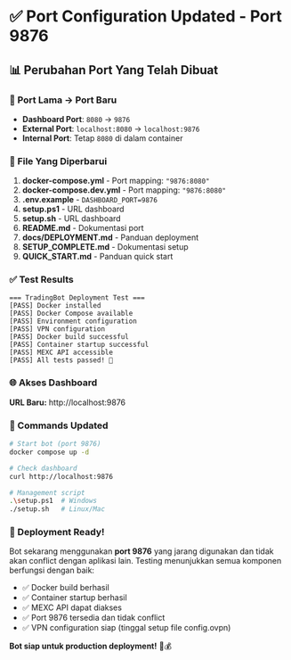 # ✅ Port Configuration Updated - Port 9876

## 📊 Perubahan Port Yang Telah Dibuat

### 🔄 Port Lama → Port Baru
- **Dashboard Port**: `8080` → `9876`
- **External Port**: `localhost:8080` → `localhost:9876`
- **Internal Port**: Tetap `8080` di dalam container

### 📁 File Yang Diperbarui

1. **docker-compose.yml** - Port mapping: `"9876:8080"`
2. **docker-compose.dev.yml** - Port mapping: `"9876:8080"`  
3. **.env.example** - `DASHBOARD_PORT=9876`
4. **setup.ps1** - URL dashboard
5. **setup.sh** - URL dashboard
6. **README.md** - Dokumentasi port
7. **docs/DEPLOYMENT.md** - Panduan deployment
8. **SETUP_COMPLETE.md** - Dokumentasi setup
9. **QUICK_START.md** - Panduan quick start

### ✅ Test Results

```
=== TradingBot Deployment Test ===
[PASS] Docker installed
[PASS] Docker Compose available  
[PASS] Environment configuration
[PASS] VPN configuration
[PASS] Docker build successful
[PASS] Container startup successful
[PASS] MEXC API accessible
[PASS] All tests passed! 🎉
```

### 🌐 Akses Dashboard

**URL Baru:** http://localhost:9876

### 🔧 Commands Updated

```bash
# Start bot (port 9876)
docker compose up -d

# Check dashboard  
curl http://localhost:9876

# Management script
.\setup.ps1  # Windows
./setup.sh   # Linux/Mac
```

### 🚀 Deployment Ready!

Bot sekarang menggunakan **port 9876** yang jarang digunakan dan tidak akan conflict dengan aplikasi lain. Testing menunjukkan semua komponen berfungsi dengan baik:

- ✅ Docker build berhasil
- ✅ Container startup berhasil  
- ✅ MEXC API dapat diakses
- ✅ Port 9876 tersedia dan tidak conflict
- ✅ VPN configuration siap (tinggal setup file config.ovpn)

**Bot siap untuk production deployment!** 🚀💰
